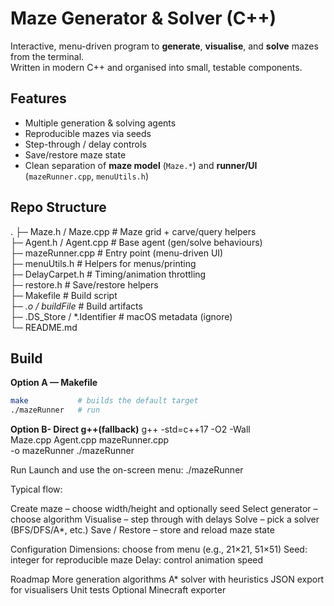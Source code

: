 # Maze Generator & Solver (C++)

Interactive, menu-driven program to **generate**, **visualise**, and **solve** mazes from the terminal.  
Written in modern C++ and organised into small, testable components.

## Features
- Multiple generation & solving agents
- Reproducible mazes via seeds
- Step-through / delay controls
- Save/restore maze state
- Clean separation of **maze model** (`Maze.*`) and **runner/UI** (`mazeRunner.cpp`, `menuUtils.h`)

## Repo Structure
.
├─ Maze.h / Maze.cpp            # Maze grid + carve/query helpers  
├─ Agent.h / Agent.cpp          # Base agent (gen/solve behaviours)  
├─ mazeRunner.cpp               # Entry point (menu-driven UI)  
├─ menuUtils.h                  # Helpers for menus/printing  
├─ DelayCarpet.h                 # Timing/animation throttling  
├─ restore.h                     # Save/restore helpers  
├─ Makefile                      # Build script  
├─ *.o / buildFile*              # Build artifacts  
├─ .DS_Store / *.Identifier      # macOS metadata (ignore)  
└─ README.md  

## Build

**Option A — Makefile**
```bash
make           # builds the default target
./mazeRunner   # run
```

**Option B- Direct g++(fallback)**
g++ -std=c++17 -O2 -Wall \
  Maze.cpp Agent.cpp mazeRunner.cpp \
  -o mazeRunner
./mazeRunner

Run
Launch and use the on-screen menu:
./mazeRunner



Typical flow:

Create maze – choose width/height and optionally seed
Select generator – choose algorithm
Visualise – step through with delays
Solve – pick a solver (BFS/DFS/A*, etc.)
Save / Restore – store and reload maze state

Configuration
Dimensions: choose from menu (e.g., 21×21, 51×51)
Seed: integer for reproducible maze
Delay: control animation speed

Roadmap
 More generation algorithms
 A* solver with heuristics
 JSON export for visualisers
 Unit tests
 Optional Minecraft exporter
